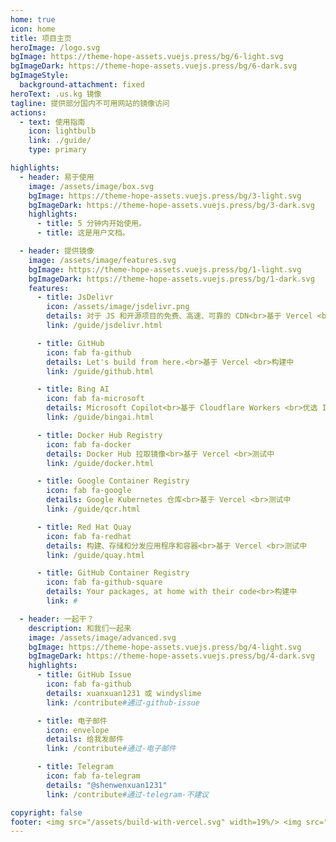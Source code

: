 ```yaml
---
home: true
icon: home
title: 项目主页
heroImage: /logo.svg
bgImage: https://theme-hope-assets.vuejs.press/bg/6-light.svg
bgImageDark: https://theme-hope-assets.vuejs.press/bg/6-dark.svg
bgImageStyle:
  background-attachment: fixed
heroText: .us.kg 镜像
tagline: 提供部分国内不可用网站的镜像访问
actions:
  - text: 使用指南
    icon: lightbulb
    link: ./guide/
    type: primary

highlights:
  - header: 易于使用
    image: /assets/image/box.svg
    bgImage: https://theme-hope-assets.vuejs.press/bg/3-light.svg
    bgImageDark: https://theme-hope-assets.vuejs.press/bg/3-dark.svg
    highlights:
      - title: 5 分钟内开始使用。
      - title: 这是用户文档。

  - header: 提供镜像
    image: /assets/image/features.svg
    bgImage: https://theme-hope-assets.vuejs.press/bg/1-light.svg
    bgImageDark: https://theme-hope-assets.vuejs.press/bg/1-dark.svg
    features:
      - title: JsDelivr
        icon: /assets/image/jsdelivr.png
        details: 对于 JS 和开源项目的免费、高速、可靠的 CDN<br>基于 Vercel <br>构建中
        link: /guide/jsdelivr.html

      - title: GitHub
        icon: fab fa-github
        details: Let's build from here.<br>基于 Vercel <br>构建中
        link: /guide/github.html

      - title: Bing AI
        icon: fab fa-microsoft
        details: Microsoft Copilot<br>基于 Cloudflare Workers <br>优选 IP<br>构建中
        link: /guide/bingai.html

      - title: Docker Hub Registry
        icon: fab fa-docker
        details: Docker Hub 拉取镜像<br>基于 Vercel <br>测试中
        link: /guide/docker.html

      - title: Google Container Registry
        icon: fab fa-google
        details: Google Kubernetes 仓库<br>基于 Vercel <br>测试中
        link: /guide/qcr.html

      - title: Red Hat Quay
        icon: fab fa-redhat
        details: 构建、存储和分发应用程序和容器<br>基于 Vercel <br>测试中
        link: /guide/quay.html

      - title: GitHub Container Registry
        icon: fab fa-github-square
        details: Your packages, at home with their code<br>构建中
        link: #

  - header: 一起干？
    description: 和我们一起来
    image: /assets/image/advanced.svg
    bgImage: https://theme-hope-assets.vuejs.press/bg/4-light.svg
    bgImageDark: https://theme-hope-assets.vuejs.press/bg/4-dark.svg
    highlights:
      - title: GitHub Issue
        icon: fab fa-github
        details: xuanxuan1231 或 windyslime
        link: /contribute#通过-github-issue

      - title: 电子邮件
        icon: envelope
        details: 给我发邮件
        link: /contribute#通过-电子邮件

      - title: Telegram
        icon: fab fa-telegram
        details: "@shenwenxuan1231"
        link: /contribute#通过-telegram-不建议

copyright: false
footer: <img src="/assets/build-with-vercel.svg" width=19%/> <img src="/assets/thank-bdfz.svg" width=19%/> <br><br>使用 <a href="https://theme-hope.vuejs.press/zh/" target="_blank">VuePress Theme Hope</a> 主题 | Wenxuan Chen 和 Jerry Wu 共同搭建
---
```


